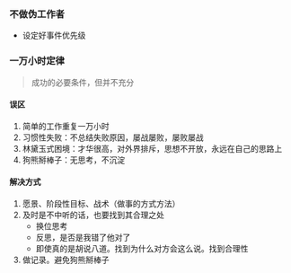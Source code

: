 ### 不做伪工作者

- 设定好事件优先级

### 一万小时定律

> 成功的必要条件，但并不充分

#### 误区

1. 简单的工作重复一万小时
2. 习惯性失败：不总结失败原因，屡战屡败，屡败屡战
3. 林黛玉式困境：才华很高，对外界排斥，思想不开放，永远在自己的思路上
4. 狗熊掰棒子：无思考，不沉淀

#### 解决方式

1. 愿景、阶段性目标、战术（做事的方式方法）
2. 及时是不中听的话，也要找到其合理之处
   - 换位思考
   - 反思，是否是我错了他对了
   - 即使真的是胡说八道。找到为什么对方会这么说。找到合理性
3. 做记录。避免狗熊掰棒子